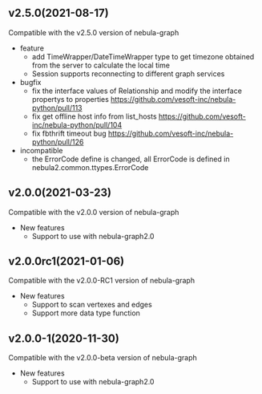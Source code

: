 ## v2.5.0(2021-08-17)
Compatible with the v2.5.0 version of nebula-graph

- feature
	- add TimeWrapper/DateTimeWrapper type to get timezone obtained from the server to calculate the local time
	- Session supports reconnecting to different graph services
- bugfix
	- fix the interface values of Relationship and modify the interface propertys to properties https://github.com/vesoft-inc/nebula-python/pull/113
	- fix get offline host info from list_hosts https://github.com/vesoft-inc/nebula-python/pull/104
	- fix fbthrift timeout bug https://github.com/vesoft-inc/nebula-python/pull/126
- incompatible
	- the ErrorCode define is changed, all ErrorCode is defined in nebula2.common.ttypes.ErrorCode
	
## v2.0.0(2021-03-23)
Compatible with the v2.0.0 version of nebula-graph

- New features
	- Support to use with nebula-graph2.0
	
## v2.0.0rc1(2021-01-06)
Compatible with the v2.0.0-RC1 version of nebula-graph

- New features
	- Support to scan vertexes and edges
	- Support more data type function

## v2.0.0-1(2020-11-30)
Compatible with the v2.0.0-beta version of nebula-graph

- New features
	- Support to use with nebula-graph2.0
